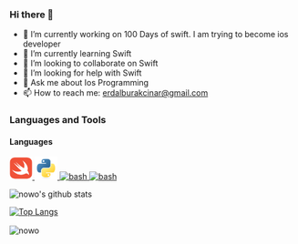 ### Hi there 👋




- 🔭 I’m currently working on 100 Days of swift. I am trying to become ios developer
- 🌱 I’m currently learning Swift
- 👯 I’m looking to collaborate on Swift
- 🤔 I’m looking for help with Swift
- 💬 Ask me about Ios Programming
- 📫 How to reach me: erdalburakcinar@gmail.com

<h3 align="left">Languages and Tools</h3>

<h4 align="left">Languages</h4>

<p align="left"> 
 <a href="https://developer.apple.com/swift/" target="_blank"> <img src="https://raw.githubusercontent.com/devicons/devicon/master/icons/swift/swift-original.svg" alt="swift" width="40" height="40"/> </a>
<a href="https://www.python.org" target="_blank"> <img src="https://raw.githubusercontent.com/devicons/devicon/master/icons/python/python-original.svg" alt="python" width="40" height="40"/> </a>
<a href="https://golang.org/" target="_blank"> <img src="https://www.startpage.com/av/proxy-image?piurl=https%3A%2F%2Fencrypted-tbn0.gstatic.com%2Fimages%3Fq%3Dtbn%3AANd9GcRxmXUXUMr3Rv8pqz7odWm3AeWOirXjPf5y--TGBXes2Tmtr17r%26s&sp=1624947470T56f933eb5f0fb6b06240d0a3bee4d2b60b686593b5cbe455d7e637fa3042965f" alt="bash" width="40" height="40"/> </a>
<a href="https://flutter.dev/" target="_blank"> <img src="![image](https://user-images.githubusercontent.com/42201766/123754089-2b344400-d8c3-11eb-8f0e-833a7eb98943.png)
" alt="bash" width="40" height="40"/> </a>


![nowo's github stats](https://github-readme-stats.vercel.app/api?username=nowo&count_private=true&show_icons=true&theme=radical)


[![Top Langs](https://github-readme-stats.vercel.app/api/top-langs/?username=nowo&count_private=true&layout=compact)](https://github.com/anuraghazra/github-readme-stats)


<p><img align="center" src="https://github-readme-streak-stats.herokuapp.com/?user=nowo&" alt="nowo" /></p>
